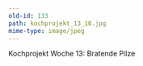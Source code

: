 ```yaml
---
old-id: 133
path: kochprojekt_13_10.jpg
mime-type: image/jpeg
---
```

Kochprojekt Woche 13:
Bratende Pilze
